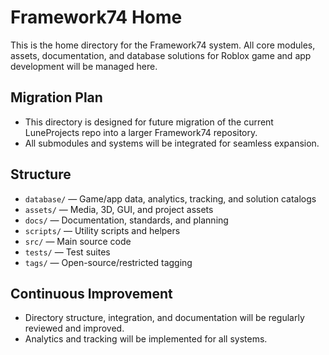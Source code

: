 # Framework74 Home

This is the home directory for the Framework74 system. All core modules, assets, documentation, and database solutions for Roblox game and app development will be managed here.

## Migration Plan
- This directory is designed for future migration of the current LuneProjects repo into a larger Framework74 repository.
- All submodules and systems will be integrated for seamless expansion.

## Structure
- `database/` — Game/app data, analytics, tracking, and solution catalogs
- `assets/` — Media, 3D, GUI, and project assets
- `docs/` — Documentation, standards, and planning
- `scripts/` — Utility scripts and helpers
- `src/` — Main source code
- `tests/` — Test suites
- `tags/` — Open-source/restricted tagging

## Continuous Improvement
- Directory structure, integration, and documentation will be regularly reviewed and improved.
- Analytics and tracking will be implemented for all systems.
